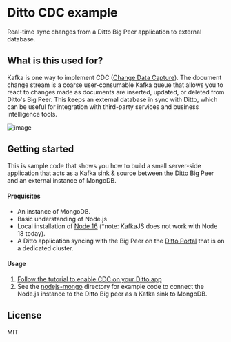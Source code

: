 # Ditto CDC example

Real-time sync changes from a Ditto Big Peer application to external database.

## What is this used for?

Kafka is one way to implement CDC ([Change Data Capture](https://en.wikipedia.org/wiki/Change_data_capture)). The document change stream is a coarse user-consumable Kafka queue that allows you to react to changes made as documents are inserted, updated, or deleted from Ditto's Big Peer. This keeps an external database in sync with Ditto, which can be useful for integration with third-party services and business intelligence tools.

![image](https://user-images.githubusercontent.com/633012/211429728-75f83e47-d9ed-4ab6-91f6-80e3f05b07d6.png)

## Getting started

This is sample code that shows you how to build a small server-side application that acts as a Kafka sink & source between the Ditto Big Peer and an external instance of MongoDB.

#### Prequisites

* An instance of MongoDB.
* Basic understanding of Node.js
* Local installation of [Node 16](https://nodejs.org/en/) (*note: KafkaJS does not work with Node 18 today).
* A Ditto application syncing with the Big Peer on the [Ditto Portal](https://portal.ditto.live/) that is on a dedicated cluster.

#### Usage

1. [Follow the tutorial to enable CDC on your Ditto app](https://docs.ditto.live/ios/common/guides/kafka/intro)
2. See the [nodejs-mongo](nodejs-mongo) directory for example code to connect the Node.js instance to the Ditto Big peer as a Kafka sink to MongoDB.

## License

MIT
